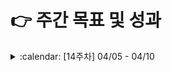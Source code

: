 # :point_right: 주간 목표 및 성과


<!--

<details><summary> :calendar: [n주차] 00/00 - 00/00 </summary>
<p>

### :dart: **목표**
* 

### :scroll: **결과**
*


### :scroll: **결과**
* 

### :pencil2: 회고 및 피드백
* 

</p>
</details>

:white_large_square:
:ballot_box_with_check:

-->

<details><summary> :calendar: [14주차] 04/05 - 04/10 </summary>
<p>

### :dart: **목표**
* [Is Graph Bipartite? 문제 풀이](https://leetcode.com/problems/course-schedule/)

### :scroll: **결과**
* :white_large_square: [Is Graph Bipartite? 문제 풀이](https://leetcode.com/problems/is-graph-bipartite/)

### :pencil2: 회고 및 피드백


</p>
</details>


